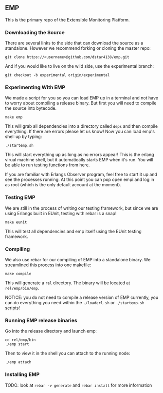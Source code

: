 ## EMP ##

This is the primary repo of the Extensible Monitoring Platform.


### Downloading the Source ###

There are several links to the side that can download the source as a 
standalone. However we recommend forking or cloning the master repo:

	git clone https://<username>@github.com/dstar4138/emp.git
	
And if you would like to live on the wild side, use the experimental branch:

	git checkout -b experimental origin/experimental
	

### Experimenting With EMP ###

We made a script for you so you can load EMP up in a terminal and not have to 
worry about compiling a release binary. But first you will need to compile the 
source into bytecode.

    make emp
    
This will grab all dependencies into a directory called `deps` and then 
compile everything. If there are errors please let us know! Now you can load 
emp's shell up by typing:

    ./startemp.sh

This will start everything up as long as no errors appear! This is the erlang
virual machine shell, but it automatically starts EMP when it's run. You will
be able to run testing functions from here.

If you are familiar with Erlangs Observer program, feel free to start it up 
and see the processes running. At this point you can pop open empi and log in 
as root (which is the only default account at the moment).


### Testing EMP ###

We are still in the process of writing our testing framework, but since we are 
using Erlangs built in EUnit, testing with rebar is a snap!

    make eunit
    
This will test all dependencies and emp itself using the EUnit testing 
framework.


### Compiling ###

We also use rebar for our compiling of EMP into a standalone binary. We 
streamlined this process into one makefile:

    make compile

This will generate a `rel` directory. The binary will be located at 
`rel/emp/bin/emp`. 

NOTICE: you do not need to compile a release version of EMP currently, you can 
do everything you need within the `./loaderl.sh` or `./startemp.sh` scripts!


### Running EMP release binaries ###

Go into the release directory and launch emp:

    cd rel/emp/bin
    ./emp start
	
Then to view it in the shell you can attach to the running node:
    
    ./emp attach

	
### Installing EMP ###

TODO: look at `rebar -v generate` and `rebar install` for more information
